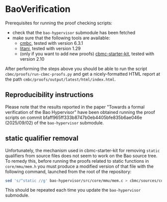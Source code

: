 # BaoVerification

Prerequisites for running the proof checking scripts:

* check that the `bao-hypervisor` submodule has been fetched
* make sure that the following tools are available:
    * [cmbc](https://github.com/diffblue/cbmc), tested with version 6.3.1
    * [litani](https://github.com/awslabs/aws-build-accumulator), tested with version 1.29
    * (only if you want to add new proofs) [cbmc-starter-kit](https://github.com/model-checking/cbmc-starter-kit), tested with version 2.10 

After performing the steps above you should be able to run the script
`cbmc/proofs/run-cbmc-proofs.py` and get a nicely-formatted HTML report at the
path `cmbc/proofs/output/latest/html/index.html`.

## Reproducibility instructions

Please note that the results reported in the paper "Towards a formal
verification of the Bao Hypervisor" have been obtained running the proof
scripts on commit bfaff965ff333b8747b0eb4405bfe835b6ae046e (2025/09/02) of the
`bao-hypervisor` submodule.

## static qualifier removal

Unfortunately, the mechanism used in cbmc-starter-kit for removing `static`
qualifiers from source files does not seem to work on the Bao source tree.
To remedy this, before running the proofs related to static functions in
`core/mmu/mem.h` you must produce a modified version of that file with the
following command, launched from the root of the repository:

```bash
sed 's/^static //g' bao-hypervisor/src/core/mmu/mem.c > cbmc/sources/core_mmu_mem.c
```

This should be repeated each time you update the `bao-hypervisor` submodule.
